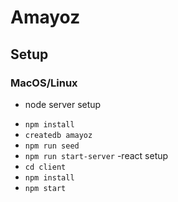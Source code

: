 # Amayoz

## Setup

### MacOS/Linux

- node server setup
* `npm install`
* `createdb amayoz`
* `npm run seed`
* `npm run start-server` 
-react setup
* `cd client`
* `npm install`
* `npm start`

